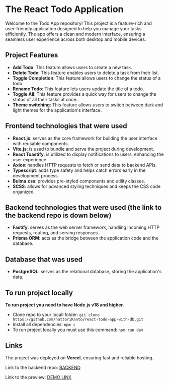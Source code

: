 # The React Todo Application

Welcome to the Todo App repository! This project is a feature-rich and user-friendly application designed to help you manage your tasks efficiently. The app offers a clean and modern interface, ensuring a seamless user experience across both desktop and mobile devices.

## Project Features
- **Add Todo**: This feature allows users to create a new task.
- **Delete Todo**: This feature enables users to delete a task from their list.
- **Toggle Completion**: This feature allows users to change the status of a todo.
- **Rename Todo**: This feature lets users update the title of a todo.
- **Toggle All**: This feature provides a quick way for users to change the status of all their tasks at once.
- **Theme switching**: This feature allows users to switch between dark and light themes for the application's interface.

## Frontend technologies that were used
- **React.js**: serves as the core framework for building the user interface with reusable components.
- **Vite.js**: is used to bundle and serve the project during development.
- **React Toastify**: is utilized to display notifications to users, enhancing the user experience.
- **Axios**: handles HTTP requests to fetch or send data to backend APIs.
- **Typescript**: adds type safety and helps catch errors early in the development process.
- **Bulma.css**: provides pre-styled components and utility classes.
- **SCSS**: allows for advanced styling techniques and keeps the CSS code organized.

## Backend technologies that were used (the link to the backend repo is down below)
- **Fastify**: serves as the web server framework, handling incoming HTTP requests, routing, and serving responses.
- **Prisma ORM**: acts as the bridge between the application code and the database.

## Database that was used
- **PostgreSQL**: serves as the relational database, storing the application's data.

## To run project locally

**To run project you need to have Node.js v18 and higher.**

- Clone repo to your locall folder:
`git clone https://github.com/hattoriKanto/react-todo-app-with-db.git`
- Install all dependencies:
`npm i`
- To run project locally you must use this command:
`npm run dev`

## Links

The project was deployed on **Vercel**, ensuring fast and reliable hosting.

Link to the backend repo: [BACKEND](https://github.com/hattoriKanto/fastify-todo-app-with-db)

Link to the preview: [DEMO LINK](https://react-todo-app-with-api.vercel.app/)
